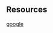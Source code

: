 ##  Resources

[google](https://www.google.com)<!-- .element: target="_blank" data-preview-link -->


<!-- Go into new slide after line 25. -->
